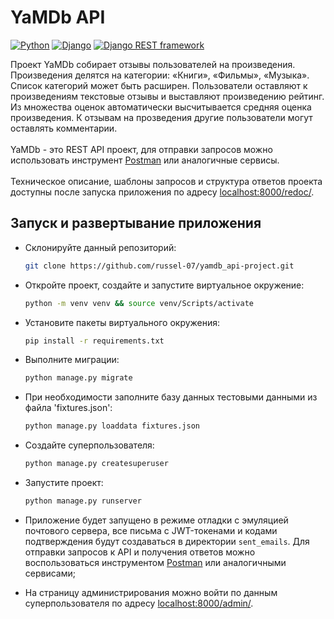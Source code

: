 # YaMDb API
[![Python](https://img.shields.io/badge/-Python-464646?style=flat-square&logo=Python)](https://www.python.org/)
[![Django](https://img.shields.io/badge/-Django-464646?style=flat-square&logo=Django)](https://www.djangoproject.com/)
[![Django REST framework](https://img.shields.io/badge/-Django%20REST%20Framework-464646?style=flat-square&logo=Django%20REST%20Framework)](https://www.django-rest-framework.org/)

Проект YaMDb собирает отзывы пользователей на произведения. Произведения делятся на категории: «Книги», «Фильмы», «Музыка». Список категорий может быть расширен. Пользователи оставляют к произведениям текстовые отзывы и выставляют произведению рейтинг. Из множества оценок автоматически высчитывается средняя оценка произведения. К отзывам на прозведения другие пользователи могут оставлять комментарии.<br><br>
YaMDb - это REST API проект, для отправки запросов можно использовать инструмент [Postman](https://www.postman.com/downloads/) или аналогичные сервисы.<br><br>
Техническое описание, шаблоны запросов и структура ответов проекта доступны после запуска приложения по адресу [localhost:8000/redoc/](http://localhost:8000/redoc/).

## Запуск и развертывание приложения
- Cклонируйте данный репозиторий:
    ```bash
    git clone https://github.com/russel-07/yamdb_api-project.git
    ```

- Откройте проект, создайте и запустите виртуальное окружение:
    ```bash
    python -m venv venv && source venv/Scripts/activate
    ```

- Установите пакеты виртуального окружения:
    ```bash
    pip install -r requirements.txt
    ```

- Выполните миграции:
    ```bash
    python manage.py migrate
    ```

- При необходимости заполните базу данных тестовыми данными из файла 'fixtures.json':
    ```bash
    python manage.py loaddata fixtures.json
    ```

- Создайте суперпользователя:
    ```bash
    python manage.py createsuperuser
    ```

- Запустите проект:
    ```bash
    python manage.py runserver
    ```

- Приложение будет запущено в режиме отладки с эмуляцией почтового сервера, все письма с JWT-токенами и кодами подтверждения будут создаваться в директории `sent_emails`. Для отправки запросов к API и получения ответов можно воспользоваться инструментом [Postman](https://www.postman.com/downloads/) или аналогичными сервисами; 
 
- На страницу администрирования можно войти по данным суперпользователя по адресу [localhost:8000/admin/](http://localhost:8000/admin/).